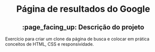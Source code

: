 <h1 align="center">Página de resultados do Google</h1>
<h2 align="center">:page_facing_up: Descrição do projeto</h2>
<p>Exercício para criar um clone da página de busca e colocar em prática conceitos de HTML, CSS e responsividade.
